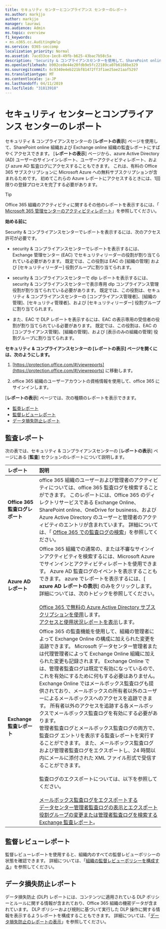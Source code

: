 ```yaml
---
title: セキュリティ センターとコンプライアンス センターのレポート
ms.author: markjjo
author: markjjo
manager: laurawi
ms.audience: Admin
ms.topic: overview
f1_keywords:
- ms.o365.cc.AuditingHelp
ms.service: O365-seccomp
localization_priority: Normal
ms.assetid: 7acd33ce-1ec8-49fb-b625-43bac7b58c5a
description: 'Security & コンプライアンスセンターを使用して、SharePoint online および Exchange online 組織のさまざまなレポートと、Azure Active Directory レポートを取得します。  '
ms.openlocfilehash: b902ce8e44e20fdb9e5fc22189ca07b6168be329
ms.sourcegitcommit: 6c9340e4eb221bf81472ff3f1ae25ae21aaf5297
ms.translationtype: MT
ms.contentlocale: ja-JP
ms.lasthandoff: 04/11/2019
ms.locfileid: "31813918"
---
```

# <a name="reports-in-the-security--compliance-center"></a>セキュリティ センターとコンプライアンス センターのレポート

セキュリティ & コンプライアンスセンターの [**レポートの表示**] ページを使用して、SharePoint online 組織および Exchange online 組織の監査レポートにすばやくアクセスできます。 [**レポートの表示**] ページから、azure Active Directory (AD) ユーザーのサインインレポート、ユーザーアクティビティレポート、および azure AD 監査ログにアクセスすることもできます。 これは、有料の Office 365 サブスクリプションに Microsoft Azure への無料サブスクリプションが含まれるためです。 初めてこれらの Azure レポートにアクセスするときには、1回限りの登録プロセスを完了する必要があります。 
  
> [!TIP]
> Office 365 組織のアクティビティに関するその他のレポートを表示するには、「 [Microsoft 365 管理センターのアクティビティレポート](https://support.office.com/article/0d6dfb17-8582-4172-a9a9-aed798150263)」を参照してください。 
  
 **始める前に**
  
Security & コンプライアンスセンターでレポートを表示するには、次のアクセス許可が必要です。
  
- security & コンプライアンスセンターでレポートを表示するには、Exchange 管理センター (EAC) でセキュリティリーダーの役割が割り当てられている必要があります。 既定では、この役割は EAC の [組織の管理] および [セキュリティリーダー] 役割グループに割り当てられます。
    
- security & コンプライアンスセンターで dlp レポートを表示するには、security & コンプライアンスセンターで表示専用 dlp コンプライアンス管理役割が割り当てられている必要があります。 既定では、この役割は、セキュリティ & コンプライアンスセンターの [コンプライアンス管理者]、[組織の管理]、[セキュリティ管理者]、および [セキュリティリーダー] 役割グループに割り当てられます。

- また、EAC で DLP レポートを表示するには、EAC の表示専用の受信者の役割が割り当てられている必要があります。 既定では、この役割は、EAC の [コンプライアンス管理]、[組織の管理]、および [表示のみの組織の管理] 役割グループに割り当てられます。
  
 **セキュリティ & コンプライアンスセンターの [レポートの表示] ページを開くには、次のようにします。**
  
1. [https://protection.office.com/#/viewreports](https://protection.office.com/#/viewreports) に移動します。
    
2. office 365 組織のユーザーアカウントの資格情報を使用して、office 365 にサインインします。
    
[**レポートの表示**] ページでは、次の種類のレポートを表示できます。 
  
- [監査レポート](#auditing-reports)
- [監督レビューレポート](#supervisory-review-report)
- [データ損失防止レポート](#data-loss-prevention-reports)
    
## <a name="auditing-reports"></a>監査レポート

次の表では、セキュリティ & コンプライアンスセンターの [**レポートの表示**] ページにある [**監査**] セクションのレポートについて説明します。 
  
|**レポート**|**説明**|
|:-----|:-----|
|**Office 365 監査ログレポート** <br/> |office 365 組織のユーザーおよび管理者のアクティビティについては、office 365 監査ログを検索することができます。 このレポートには、Office 365 のディレクトリサービスである Exchange Online、SharePoint online、OneDrive for business、および Azure Active Directory のユーザーと管理者のアクティビティのエントリが含まれています。 詳細については、「 [Office 365 での監査ログの検索](search-the-audit-log-in-security-and-compliance.md)」を参照してください。  <br/> |
|**Azure AD レポート** <br/> |Office 365 組織での通常の、または不審なサインインアクティビティを検索するには、Microsoft Azure でサインインとアクティビティレポートを使用できます。 Azure AD 監査ログのイベントを表示することもできます。 azure でレポートを表示するには、[ **azure AD レポートの表示**] のみをクリックします。 詳細については、次のトピックを参照してください。 <br/><br/>[Office 365 で無料の Azure Active Directory サブスクリプションを使用](use-your-free-azure-ad-subscription-in-office-365.md)します。 <br/> [アクセスと使用状況レポートを表示](http://go.microsoft.com/fwlink/p/?LinkId=506902)します。  <br/> |
|**Exchange 監査レポート** <br/> | Office 365 の監査機能を使用して、組織の管理者によって Exchange Online の構成に加えられた変更を追跡できます。 Microsoft データセンター管理者または代理管理者によって Exchange Online 組織に加えられた変更も記録されます。 Exchange Online では、管理者監査ログは既定で有効になっているので、これを有効にするために何もする必要はありません。 Exchange Online ではメールボックス監査ログも提供されており、メールボックスの所有者以外のユーザーによるメールボックスへのアクセスを追跡できます。 所有者以外のアクセスを追跡する各メールボックスでメールボックス監査ログを有効にする必要があります。  <br/>  管理者監査ログとメールボックス監査ログの両方で、監査ログ エントリを表示する監査レポートを実行することができます。 また、メールボックス監査ログおよび管理者監査ログをエクスポートし、24 時間以内にメールに添付された XML ファイル形式で受信することができます。 <br/><br/>監査ログのエクスポートについては、以下を参照してください。  <br/><br/> [メールボックス監査ログをエクスポートする](http://go.microsoft.com/fwlink/p/?LinkID=404104) <br/> [データセンター管理者監査ログの表示とエクスポート](http://go.microsoft.com/fwlink/p/?LinkId=404109) <br/> [役割グループの変更または管理者監査ログを検索する](http://go.microsoft.com/fwlink/p/?LinkId=404105) <br/>   [Exchange 監査レポート](http://go.microsoft.com/fwlink/p/?LinkID=395232)。  <br/> |
   
## <a name="supervisory-review-report"></a>監督レビューレポート

監督レビューレポートを使用すると、組織内のすべての監督レビューポリシーの状態を確認できます。 詳細については、「[組織の監督レビューポリシーを構成する](configure-supervision-policies.md)」を参照してください。
  
## <a name="data-loss-prevention-reports"></a>データ損失防止レポート

データ損失防止 (DLP) レポートには、コンテンツに適用されている DLP ポリシーとルールに関する情報が含まれており、Office 365 組織の機密データが含まれています。 DLP ポリシーおよび規則に基づいて実行した DLP 操作に関する情報を表示するようレポートを構成することもできます。 詳細については、「[データ損失防止のレポートの表示](view-the-dlp-reports.md)」を参照してください。
